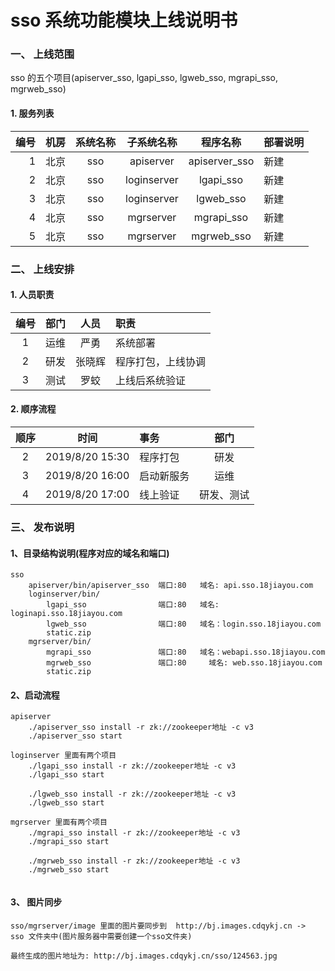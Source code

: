 # sso 系统功能模块上线说明书

### 一、 上线范围
sso 的五个项目(apiserver_sso, lgapi_sso, lgweb_sso, mgrapi_sso, mgrweb_sso)


#### 1. 服务列表

| 编号 | 机房 |  系统名称  | 子系统名称 |  程序名称  | 部署说明 |
| ---: | :--: | :--------: | :--------: | :--------: | :------- |
|    1 | 北京 | sso |  apiserver  | apiserver_sso | 新建 |
|    2 | 北京 | sso |  loginserver  | lgapi_sso | 新建 |
|    3 | 北京 | sso |  loginserver  | lgweb_sso | 新建 |
|    4 | 北京 | sso |  mgrserver  | mgrapi_sso | 新建 |
|    5 | 北京 | sso |  mgrserver  | mgrweb_sso | 新建 |

### 二、 上线安排

#### 1. 人员职责

| 编号 | 部门 |  人员  | 职责               |
| :--: | :--: | :----: | :----------------- |
|  1   | 运维 |  严勇  | 系统部署           |
|  2   | 研发 | 张晓辉 | 程序打包，上线协调 |
|  3   | 测试 |  罗蛟  | 上线后系统验证     |

#### 2. 顺序流程

| 顺序 |      时间       | 事务                   |       部门       |
| :--: | :-------------: | :--------------------- | :--------------: |
|  2   | 2019/8/20 15:30 | 程序打包               |       研发       |
|  3   | 2019/8/20 16:00 | 启动新服务             |       运维       |
|  4   | 2019/8/20 17:00 | 线上验证               |    研发、测试    |




### 三、 发布说明

#### 1、目录结构说明(程序对应的域名和端口)
```
sso
    apiserver/bin/apiserver_sso  端口:80   域名: api.sso.18jiayou.com
    loginserver/bin/
        lgapi_sso                端口:80   域名: loginapi.sso.18jiayou.com
        lgweb_sso                端口:80   域名：login.sso.18jiayou.com
        static.zip
    mgrserver/bin/
        mgrapi_sso               端口:80   域名：webapi.sso.18jiayou.com
        mgrweb_sso               端口:80     域名: web.sso.18jiayou.com
        static.zip
```

#### 2、启动流程
``` shell
apiserver
    ./apiserver_sso install -r zk://zookeeper地址 -c v3
    ./apiserver_sso start 

loginserver 里面有两个项目
    ./lgapi_sso install -r zk://zookeeper地址 -c v3
    ./lgapi_sso start

    ./lgweb_sso install -r zk://zookeeper地址 -c v3
    ./lgweb_sso start 

mgrserver 里面有两个项目
    ./mgrapi_sso install -r zk://zookeeper地址 -c v3
    ./mgrapi_sso start

    ./mgrweb_sso install -r zk://zookeeper地址 -c v3
    ./mgrweb_sso start
		
```
#### 3、 图片同步
```
sso/mgrserver/image 里面的图片要同步到  http://bj.images.cdqykj.cn ->  sso 文件夹中(图片服务器中需要创建一个sso文件夹)

最终生成的图片地址为: http://bj.images.cdqykj.cn/sso/124563.jpg
```